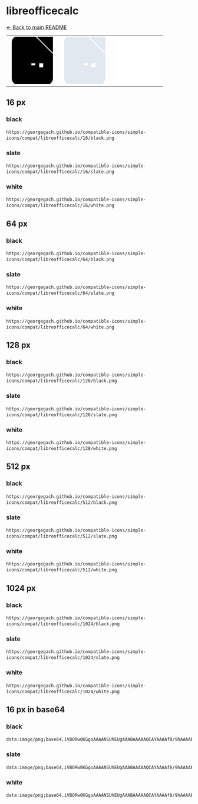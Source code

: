 # libreofficecalc

[← Back to main README](../../README.md)

<table><tr>
  <td><img src="./128/black.png" width="128" alt="libreofficecalc black icon" /></td>
  <td><img src="./128/slate.png" width="128" alt="libreofficecalc slate icon" /></td>
  <td><img src="./128/white.png" width="128" alt="libreofficecalc white icon" /></td>
</tr></table>

## 16 px

### black
```
https://georgegach.github.io/compatible-icons/simple-icons/compat/libreofficecalc/16/black.png
```

### slate
```
https://georgegach.github.io/compatible-icons/simple-icons/compat/libreofficecalc/16/slate.png
```

### white
```
https://georgegach.github.io/compatible-icons/simple-icons/compat/libreofficecalc/16/white.png
```

## 64 px

### black
```
https://georgegach.github.io/compatible-icons/simple-icons/compat/libreofficecalc/64/black.png
```

### slate
```
https://georgegach.github.io/compatible-icons/simple-icons/compat/libreofficecalc/64/slate.png
```

### white
```
https://georgegach.github.io/compatible-icons/simple-icons/compat/libreofficecalc/64/white.png
```

## 128 px

### black
```
https://georgegach.github.io/compatible-icons/simple-icons/compat/libreofficecalc/128/black.png
```

### slate
```
https://georgegach.github.io/compatible-icons/simple-icons/compat/libreofficecalc/128/slate.png
```

### white
```
https://georgegach.github.io/compatible-icons/simple-icons/compat/libreofficecalc/128/white.png
```

## 512 px

### black
```
https://georgegach.github.io/compatible-icons/simple-icons/compat/libreofficecalc/512/black.png
```

### slate
```
https://georgegach.github.io/compatible-icons/simple-icons/compat/libreofficecalc/512/slate.png
```

### white
```
https://georgegach.github.io/compatible-icons/simple-icons/compat/libreofficecalc/512/white.png
```

## 1024 px

### black
```
https://georgegach.github.io/compatible-icons/simple-icons/compat/libreofficecalc/1024/black.png
```

### slate
```
https://georgegach.github.io/compatible-icons/simple-icons/compat/libreofficecalc/1024/slate.png
```

### white
```
https://georgegach.github.io/compatible-icons/simple-icons/compat/libreofficecalc/1024/white.png
```

## 16 px in base64

### black
```
data:image/png;base64,iVBORw0KGgoAAAANSUhEUgAAABAAAAAQCAYAAAAf8/9hAAAABmJLR0QA/wD/AP+gvaeTAAAAxUlEQVQ4jaXSX2oCMRDH8Y9aUXuEnkGw9jB7EA/itUTwBBZ9EKEUlD6JsOCfh40lu8SuXX8wZDIz+WZChkITfOGES8WOmGFXie9EWiUOxnYIkLhuA+0A6Ppbr3jHD9Zxop0sT6uPYWj9E4P/AqAXIHvkTQAUzxljew9wqVlvnbw17aB00SOAVrRuq8k6wBJZ8DPFwCW1kR6gc+QvgpUG6eWBJ9z0kQrWAVp3/F898wslQN7gbA6dsOlgpJiyZKuRzvjGFPMrM908i9AMGJoAAAAASUVORK5CYII=
```

### slate
```
data:image/png;base64,iVBORw0KGgoAAAANSUhEUgAAABAAAAAQCAYAAAAf8/9hAAAABmJLR0QA/wD/AP+gvaeTAAAA7klEQVQ4jZ2RsWoCURBFz30YNFYBQ5AU6ewkqB/jT6QTQj4k5CfyNakVLIKFgYhgIcHi3RTuLipvXd1bvBlm5p4ZeAL4/tlMZL8aPwCBY/0BX8Y9oc5BffXUvbvfDzu+GHcTZoCWxLPQDHueFwVbcoPgJmEsZNM2GhC0NswPe6mNSQm3MH3Zv8AM6/YqQKamgvrAyoq7OgBs2sAQsygDuCICNEGPtS7IJe2BlwBURHlx2jwPMFObMYDN2FGT05HG+Y30BJ8ACrxl0EpA2TWjVLkKoJK8UO1fOAIY7a415p6QPR+GJRAv8EbD0sR3gH/7VUwveERa3QAAAABJRU5ErkJggg==
```

### white
```
data:image/png;base64,iVBORw0KGgoAAAANSUhEUgAAABAAAAAQCAYAAAAf8/9hAAAABmJLR0QA/wD/AP+gvaeTAAAAxElEQVQ4jaWSSwrCMBCGvxbFxxE8gwv1MD1IryKeyY0nUHRRCrqouCpCwf4uTCWpqa31h5BhHl9myAAgKZZ0lvTQp+6StpKymj+jkqSjp9BWbiB2XgIQGsaQ75oCC+AGnOxA6E33awzMgQw4AJNfAQAjA7kCRR8AvMZZAmkTQC131cmsbwfOQ10AgXWn9WAbYA9Exo6A2N+LlDQsUGnZO3OcRRp0GKHSyudsAwQN9lv//IIDKHrUOpu4AS5A2aGwNLlrgCcVjbuFUA8p2QAAAABJRU5ErkJggg==
```


